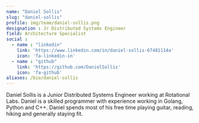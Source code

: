 ```yaml
---
name: "Daniel Sollis"
slug: "daniel-sollis"
profile: img/team/daniel-sollis.png
designation : Jr Distributed Systems Engineer
field: Architecture Specialist
social :
  - name : "linkedin"
    link: 'https://www.linkedin.com/in/daniel-sollis-67481114a'
    icon: 'fa-linkedin-in'
  - name : "github"
    link: 'https://github.com/DanielSollis'
    icon: 'fa-github'
aliases: /bio/daniel-sollis
---
```

Daniel Sollis is a Junior Distributed Systems Engineer working at Rotational Labs. Daniel is a skilled programmer with experience working in Golang, Python and C++. Daniel spends most of his free time playing guitar, reading, hiking and generally staying fit.